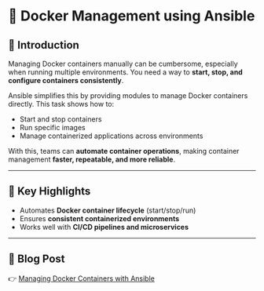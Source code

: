 # 🐳 Docker Management using Ansible

## 🔹 Introduction
Managing Docker containers manually can be cumbersome, especially when running multiple environments. You need a way to **start, stop, and configure containers consistently**.  

Ansible simplifies this by providing modules to manage Docker containers directly. This task shows how to:  
- Start and stop containers  
- Run specific images  
- Manage containerized applications across environments  

With this, teams can **automate container operations**, making container management **faster, repeatable, and more reliable**.

---

## 📌 Key Highlights
- Automates **Docker container lifecycle** (start/stop/run)  
- Ensures **consistent containerized environments**  
- Works well with **CI/CD pipelines and microservices**  

---

## 📖 Blog Post
👉 [Managing Docker Containers with Ansible](https://www.linkedin.com/posts/aman-kant-mahto_automating-aws-ec2-instance-launch-with-ansible-activity-7257624952093220864-9F7t/)
